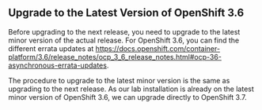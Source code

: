 ## Upgrade to the Latest Version of OpenShift 3.6

Before upgrading to the next release, you need to upgrade to the latest minor version of the actual release. For OpenShift 3.6, you can find the different errata updates at https://docs.openshift.com/container-platform/3.6/release_notes/ocp_3_6_release_notes.html#ocp-36-asynchronous-errata-updates.

The procedure to upgrade to the latest minor version is the same as upgrading to the next release. As our lab installation is already on the latest minor version of OpenShift 3.6, we can upgrade directly to OpenShift 3.7.

